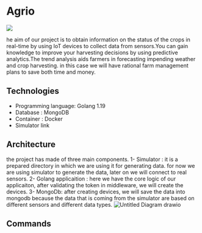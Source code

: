 # Agrio 
[<img src="https://cordis.europa.eu/docs/news/images/2020-02/413531.jpg">](agrio)



he aim of our project is to obtain information on the status of the crops in real-time by using IoT devices to collect data from sensors.You can gain knowledge to improve your harvesting decisions by using predictive analytics.The trend analysis aids farmers in forecasting impending weather and crop harvesting.
 in this case we will have rational farm management plans to save both time and money.
 
 ## Technologies 
- Programming language: Golang 1.19
- Database : MongoDB
- Container : Docker
- Simulator link 

## Architecture 
the project has made of three main components.
1- Simulator : it is a prepared directory in which we are using it for generating data.
for now we are using simulator to generate the data, later on we will connect to real sensors. 
2- Golang applicaition : here we have the core logic of our applicaiton, after validating the token in middleware, we will create the devices.
3- MongoDb: after creating devices, we will save the data into mongodb because the data that is coming from the simulator are based on different sensors and different data types.
![Untitled Diagram drawio](https://user-images.githubusercontent.com/33392969/195940133-8c75f367-cbd0-4f31-ba50-ded56d4567f5.png)

## Commands
